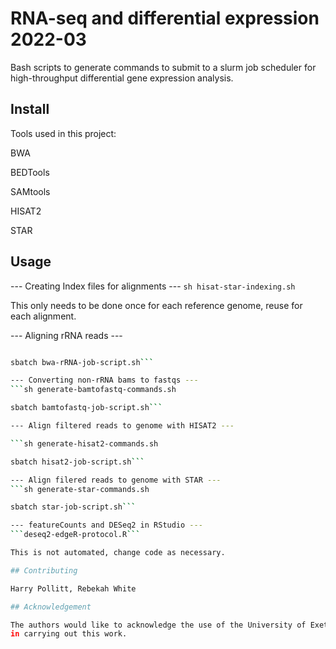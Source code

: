 # RNA-seq and differential expression 2022-03

Bash scripts to generate commands to submit to a slurm job scheduler for high-throughput differential gene expression analysis.

## Install

Tools used in this project:

BWA

BEDTools

SAMtools

HISAT2

STAR

## Usage

--- Creating Index files for alignments ---
```sh hisat-star-indexing.sh```

This only needs to be done once for each reference genome, reuse for each alignment.

--- Aligning rRNA reads ---
```sh generate-bwa-rRNA-commands.sh

sbatch bwa-rRNA-job-script.sh```

--- Converting non-rRNA bams to fastqs ---
```sh generate-bamtofastq-commands.sh

sbatch bamtofastq-job-script.sh```

--- Align filtered reads to genome with HISAT2 ---

```sh generate-hisat2-commands.sh

sbatch hisat2-job-script.sh```

--- Align filered reads to genome with STAR ---
```sh generate-star-commands.sh

sbatch star-job-script.sh```

--- featureCounts and DESeq2 in RStudio ---
```deseq2-edgeR-protocol.R```

This is not automated, change code as necessary.

## Contributing

Harry Pollitt, Rebekah White

## Acknowledgement

The authors would like to acknowledge the use of the University of Exeter High-Performance Computing (HPC) facility in
in carrying out this work.

